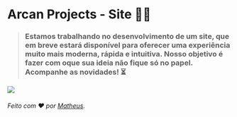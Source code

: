 # Arcan Projects - Site 🔋🔥

> ###  Estamos trabalhando no desenvolvimento de um site, que em breve estará disponível para oferecer uma experiência muito mais moderna, rápida e intuitiva. Nosso objetivo é fazer com oque sua ideia não fique só no papel. Acompanhe as novidades! ⏳
![](https://media.discordapp.net/attachments/1147184121337090048/1395332629334593616/image.png?ex=687a1046&is=6878bec6&hm=51f71c6fa43a72ae2be765385843540529ed3733bfc3d4e065689713becb06cc&=&format=webp&quality=lossless&width=1760&height=810)

###### Feito com ❤ por [Matheus](https://twitter.com/naflyyyy).
